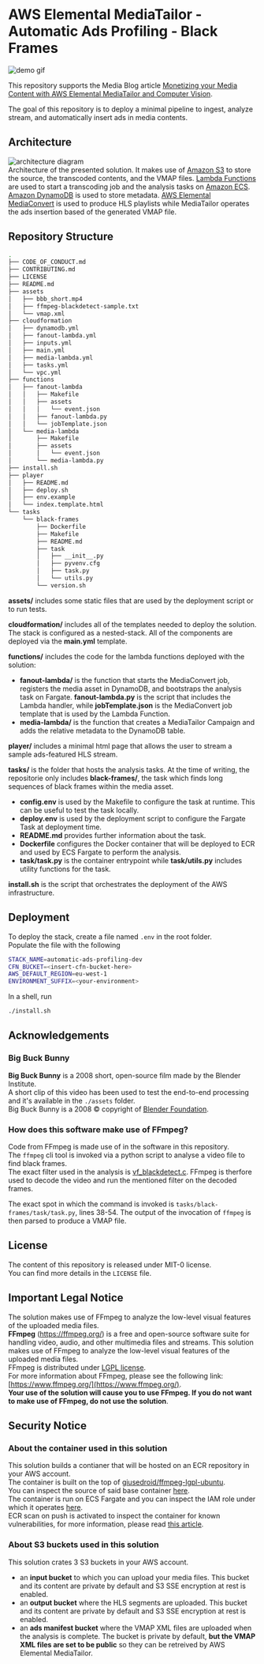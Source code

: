 # AWS Elemental MediaTailor - Automatic Ads Profiling - Black Frames

![demo gif](assets/demo.gif)

This repository supports the Media Blog article [Monetizing your Media Content with AWS Elemental MediaTailor and Computer Vision](https://aws.amazon.com/blogs/media/monetize-media-content-with-aws-elemental-mediatailor-and-computer-vision/).
  
The goal of this repository is to deploy a minimal pipeline to ingest, analyze
stream, and automatically insert ads in media contents.

## Architecture
![architecture diagram](assets/architecture.png)  
Architecture of the presented solution. It makes use of [Amazon S3](https://aws.amazon.com/s3/) to store the source, the transcoded contents, and the VMAP files. [Lambda Functions](https://aws.amazon.com/lambda/) are used to start a transcoding job and the analysis tasks on [Amazon ECS](https://aws.amazon.com/ecs/). [Amazon DynamoDB](https://aws.amazon.com/dynamodb/) is used to store metadata. [AWS Elemental MediaConvert](https://aws.amazon.com/mediaconvert/) is used to produce HLS playlists while MediaTailor operates the ads insertion based of the generated VMAP file.


## Repository Structure
```bash
.
├── CODE_OF_CONDUCT.md
├── CONTRIBUTING.md
├── LICENSE
├── README.md
├── assets
│   ├── bbb_short.mp4
│   ├── ffmpeg-blackdetect-sample.txt
│   └── vmap.xml
├── cloudformation
│   ├── dynamodb.yml
│   ├── fanout-lambda.yml
│   ├── inputs.yml
│   ├── main.yml
│   ├── media-lambda.yml
│   ├── tasks.yml
│   └── vpc.yml
├── functions
│   ├── fanout-lambda
│   │   ├── Makefile
│   │   ├── assets
│   │   │   └── event.json
│   │   ├── fanout-lambda.py
│   │   └── jobTemplate.json
│   └── media-lambda
│       ├── Makefile
│       ├── assets
│       │   └── event.json
│       └── media-lambda.py
├── install.sh
├── player
│   ├── README.md
│   ├── deploy.sh
│   ├── env.example
│   └── index.template.html
└── tasks
    └── black-frames
        ├── Dockerfile
        ├── Makefile
        ├── README.md
        ├── task
        │   ├── __init__.py
        │   ├── pyvenv.cfg
        │   ├── task.py
        │   └── utils.py
        └── version.sh

```

**assets/** includes some static files that are used by the deployment script or to run tests.

**cloudformation/** includes all of the templates needed to deploy the solution.  The stack is configured as a nested-stack. All of the components are deployed via the **main.yml** template.

**functions/** includes the code for the lambda functions deployed with the solution:

* **fanout-lambda/** is the function that starts the MediaConvert job, registers the media asset in DynamoDB, and bootstraps the analysis task on Fargate. **fanout-lambda.py** is the script that includes the Lambda handler, while **jobTemplate.json** is the MediaConvert job template that is used by the Lambda Function.
* **media-lambda/** is the function that creates a MediaTailor Campaign and adds the relative metadata to the DynamoDB table.

**player/** includes a minimal html page that allows the user to stream a sample ads-featured HLS stream.  

**tasks/** is the folder that hosts the analysis tasks. At the time of writing, the repositorie only includes **black-frames/**, the task which finds long sequences of black frames within the media asset.

* **config.env** is used by the Makefile to configure the task at runtime. This can be useful to test the task locally.
* **deploy.env** is used by the deployment script to configure the Fargate Task at deployment time. 
* **README.md** provides further information about the task.
* **Dockerfile** configures the Docker container that will be deployed to ECR and used by ECS Fargate to perform the analysis.
* **task/task.py** is the container entrypoint while **task/utils.py** includes utility functions for the task.

**install.sh** is the script that orchestrates the deployment of the AWS infrastructure.


## Deployment
To deploy the stack, create a file named `.env` in the root folder.  
Populate the file with the following 

```bash
STACK_NAME=automatic-ads-profiling-dev
CFN_BUCKET=<insert-cfn-bucket-here>
AWS_DEFAULT_REGION=eu-west-1
ENVIRONMENT_SUFFIX=<your-environment>
```
In a shell, run 
```bash
./install.sh
```

## Acknowledgements

### Big Buck Bunny
**Big Buck Bunny** is a 2008 short, open-source film made by the Blender Institute.  
A short clip of this video has been used to test the end-to-end processing and
it's available in the `./assets` folder.  
Big Buck Bunny is a 2008 &copy; copyright of [Blender Foundation](http://www.bigbuckbunny.org/).

### How does this software make use of FFmpeg?
Code from FFmpeg is made use of in the software in this repository.  
The `ffmpeg` cli tool is invoked via a python script to analyse a video file to find black frames.  
The exact filter used in the analysis is [vf_blackdetect.c](https://github.com/FFmpeg/FFmpeg/blob/release/4.2/libavfilter/vf_blackdetect.c).
FFmpeg is therfore used to decode the video and run the mentioned filter on the decoded frames.  

The exact spot in which the command is invoked is `tasks/black-frames/task/task.py`, lines 38-54. 
The output of the invocation of `ffmpeg` is then parsed to produce a VMAP file.

## License
The content of this repository is released under MIT-0 license.    
You can find more details in the `LICENSE` file.  

## Important Legal Notice
The solution makes use of FFmpeg to analyze the low-level visual features of the uploaded media files.  
**FFmpeg** (https://ffmpeg.org/) is a free and open-source software suite for handling video, audio, 
and other multimedia files and streams. This solution makes use of FFmpeg to analyze the low-level visual 
features of the uploaded media files.  
FFmpeg is distributed under [LGPL license](http://www.gnu.org/licenses/old-licenses/lgpl-2.1.html).  
For more information about FFmpeg, please see the following link: [https://www.ffmpeg.org/](https://www.ffmpeg.org/).  
**Your use of the solution will cause you to use FFmpeg.  If you do not want to make use of FFmpeg, do not use the solution**.


## Security Notice

### About the container used in this solution
This solution builds a contianer that will be hosted on an ECR repository in your AWS account.  
The container is built on the top of [giusedroid/ffmpeg-lgpl-ubuntu](https://hub.docker.com/repository/docker/giusedroid/ffmpeg-lgpl).  
You can inspect the source of said base container [here](https://github.com/giusedroid/ffmpeg-lgpl-ubuntu/blob/master/Dockerfile).  
The container is run on ECS Fargate and you can inspect the IAM role under which it operates [here](/cloudformation/tasks.yml).  
ECR scan on push is activated to inspect the container for known vulnerabilities, 
for more information, please read [this article](https://docs.aws.amazon.com/AmazonECR/latest/userguide/image-scanning.html).

### About S3 buckets used in this solution
This solution crates 3 S3 buckets in your AWS account.  
- an **input bucket** to which you can upload your media files. This bucket and its content are private by default and S3 SSE encryption at rest is enabled.
- an **output bucket** where the HLS segments are uploaded. This bucket and its content are private by default and S3 SSE encryption at rest is enabled. 
- an **ads manifest bucket** where the VMAP XML files are uploaded when the analysis is complete. The bucket is private by default, **but the VMAP XML files are set to be public** so they can be retreived by AWS Elemental MediaTailor.